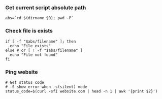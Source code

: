 
### Get current script absolute path

``` abs=`cd $(dirname $0); pwd -P` ```

### Check file is exists

```
if [ -f "$abs/filename" ]; then
  echo "File exists"
else # or [ ! -f "$abs/filename" ]
  echo "File not found"
fi
```

### Ping website

```
# Get status code
# -S show error when -s(silent) mode
status_code=$(curl -sfI website.com | head -n 1 | awk '{print $2}') 

```